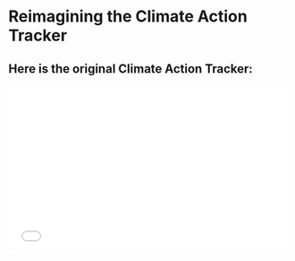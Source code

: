 # Reimagining the Climate Action Tracker

## Here is the original Climate Action Tracker:

<iframe src="[https://www.example.com](https://climateactiontracker.org/)" width="500px" height="300px" style="border:none;" title="Example iframe"></iframe>

